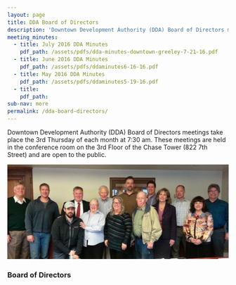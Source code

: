 ```yaml
---
layout: page
title: DDA Board of Directors
description: 'Downtown Development Authority (DDA) Board of Directors meetings take place the 3rd Thursday of each month at 7:30 am. These meetings are held in the conference room on the 3rd Floor of the Chase Tower (822 7th Street) and are open to the public.'
meeting_minutes:
  - title: July 2016 DDA Minutes
    pdf_path: /assets/pdfs/dda-minutes-downtown-greeley-7-21-16.pdf
  - title: June 2016 DDA Minutes
    pdf_path: /assets/pdfs/ddaminutes6-16-16.pdf
  - title: May 2016 DDA Minutes
    pdf_path: /assets/pdfs/ddaminutes5-19-16.pdf
  - title:
    pdf_path:
sub-nav: more
permalink: /dda-board-directors/
---
```



Downtown Development Authority (DDA) Board of Directors meetings take place the 3rd Thursday of each month at 7:30 am. These meetings are held in the conference room on the 3rd Floor of the Chase Tower (822 7th Street) and are open to the public.

![DDA Board of Directors](/uploads/versions/ddaboard---x----1200-512x---.jpg)

### Board of Directors

<div class="staff">

</div>